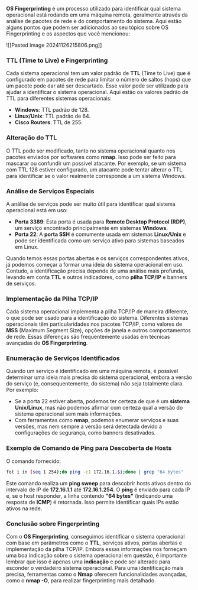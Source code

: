 **OS Fingerprinting** é um processo utilizado para identificar qual sistema operacional está rodando em uma máquina remota, geralmente através da análise de pacotes de rede e do comportamento do sistema. Aqui estão alguns pontos que podem ser adicionados ao seu tópico sobre OS Fingerprinting e os aspectos que você mencionou:

![[Pasted image 20241126215806.png]]

### **TTL (Time to Live) e Fingerprinting**

Cada sistema operacional tem um valor padrão de **TTL** (Time to Live) que é configurado em pacotes de rede para limitar o número de saltos (hops) que um pacote pode dar até ser descartado. Esse valor pode ser utilizado para ajudar a identificar o sistema operacional. Aqui estão os valores padrão de TTL para diferentes sistemas operacionais:

- **Windows**: TTL padrão de 128.
- **Linux/Unix**: TTL padrão de 64.
- **Cisco Routers**: TTL de 255.

### **Alteração do TTL**

O TTL pode ser modificado, tanto no sistema operacional quanto nos pacotes enviados por softwares como **nmap**. Isso pode ser feito para mascarar ou confundir um possível atacante. Por exemplo, se um sistema com TTL 128 estiver configurado, um atacante pode tentar alterar o TTL para identificar se o valor realmente corresponde a um sistema Windows.

### **Análise de Serviços Especiais**

A análise de serviços pode ser muito útil para identificar qual sistema operacional está em uso:

- **Porta 3389**: Esta porta é usada para **Remote Desktop Protocol (RDP)**, um serviço encontrado principalmente em sistemas **Windows**.
- **Porta 22**: A **porta SSH** é comumente usada em sistemas **Linux/Unix** e pode ser identificada como um serviço ativo para sistemas baseados em Linux.

Quando temos essas portas abertas e os serviços correspondentes ativos, já podemos começar a formar uma ideia do sistema operacional em uso. Contudo, a identificação precisa depende de uma análise mais profunda, levando em conta **TTL** e outros indicadores, como **pilha TCP/IP** e banners de serviços.

### **Implementação da Pilha TCP/IP**

Cada sistema operacional implementa a pilha TCP/IP de maneira diferente, o que pode ser usado para a identificação do sistema. Diferentes sistemas operacionais têm particularidades nos pacotes TCP/IP, como valores de **MSS** (Maximum Segment Size), opções de janela e outros comportamentos de rede. Essas diferenças são frequentemente usadas em técnicas avançadas de **OS Fingerprinting**.

### **Enumeração de Serviços Identificados**

Quando um serviço é identificado em uma máquina remota, é possível determinar uma ideia mais precisa do sistema operacional, embora a versão do serviço (e, consequentemente, do sistema) não seja totalmente clara. Por exemplo:

- Se a porta 22 estiver aberta, podemos ter certeza de que é um **sistema Unix/Linux**, mas não podemos afirmar com certeza qual a versão do sistema operacional sem mais informações.
- Com ferramentas como **nmap**, podemos enumerar serviços e suas versões, mas nem sempre a versão será detectada devido a configurações de segurança, como banners desativados.

### **Exemplo de Comando de Ping para Descoberta de Hosts**

O comando fornecido:

```bash
fot i in (seq 1 254);do ping -c1 172.16.1.$i;done | grep "64 bytes"
```

Este comando realiza um **ping sweep** para descobrir hosts ativos dentro do intervalo de IP de **172.16.1.1** até **172.16.1.254**. O **ping** é enviado para cada IP e, se o host responder, a linha contendo **"64 bytes"** (indicando uma resposta de **ICMP**) é retornada. Isso permite identificar quais IPs estão ativos na rede.

### **Conclusão sobre Fingerprinting**

Com o **OS Fingerprinting**, conseguimos identificar o sistema operacional com base em parâmetros como o **TTL**, serviços ativos, portas abertas e implementação da pilha TCP/IP. Embora essas informações nos forneçam uma boa indicação sobre o sistema operacional em questão, é importante lembrar que isso é apenas uma **indicação** e pode ser alterado para esconder o verdadeiro sistema operacional. Para uma identificação mais precisa, ferramentas como o **Nmap** oferecem funcionalidades avançadas, como o **nmap -O**, para realizar fingerprinting mais detalhado.
